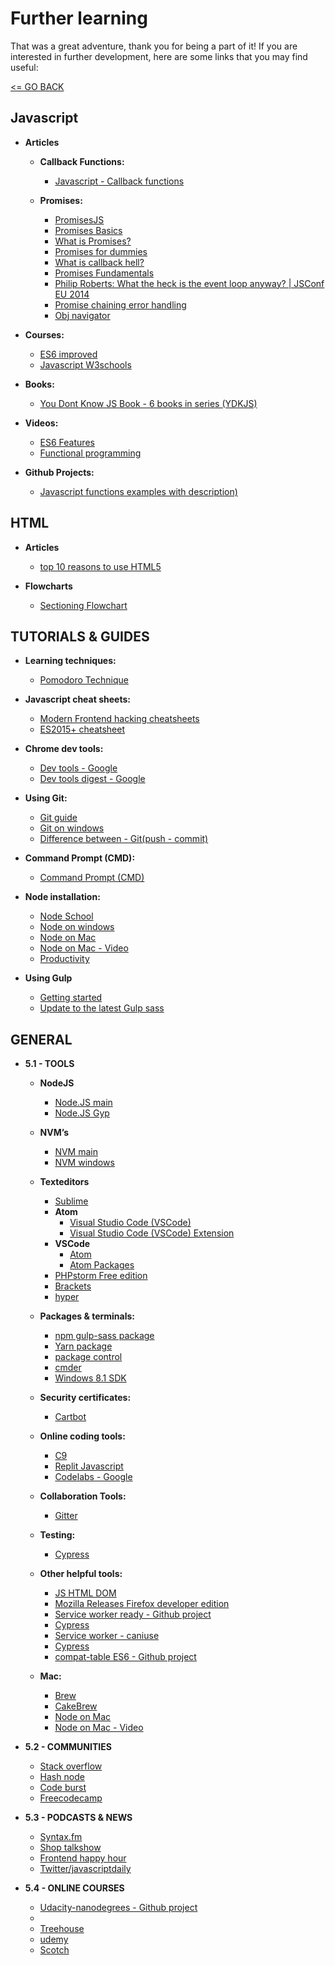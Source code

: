 # Further learning

That was a great adventure, thank you for being a part of it! If you are interested in further development, here are some links that you may find useful:

[<= GO BACK ](../README.md)

## Javascript

- <b>Articles</b>
  - <b>Callback Functions:</b>
  	- [Javascript - Callback functions](http://javascriptissexy.com/understand-javascript-callback-functions-and-use-them/)
  
  - <b>Promises:</b>
  	- [PromisesJS](https://www.promisejs.org/)
  	- [Promises Basics](https://javascript.info/promise-basics)
  	- [What is Promises?](https://medium.com/javascript-scene/master-the-javascript-interview-what-is-a-promise-27fc71e77261)
  	- [Promises for dummies](https://scotch.io/tutorials/javascript-promises-for-dummies)
  	- [What is callback hell?](https://www.quora.com/What-is-callback-hell)
  	- [Promises Fundamentals](https://developers.google.com/web/fundamentals/primers/promises)
  	- [Philip Roberts: What the heck is the event loop anyway? | JSConf EU 2014](https://www.youtube.com/watch?v=8aGhZQkoFbQ)
  	- [Promise chaining error handling](https://dev.to/azizhk110/javascript-promise-chaining--error-handling?utm_content=buffer50085&utm_medium=social&utm_source=facebook.com&utm_campaign=buffer)
  	- [Obj navigator](https://www.w3schools.com/jsref/obj_navigator.asp)

- <b>Courses:</b>
  - [ES6 improved](https://www.udacity.com/course/es6-javascript-improved--ud356)
  - [Javascript W3schools](https://www.w3schools.com/js/)

- <b>Books:</b>
  - [You Dont Know JS Book - 6 books in series (YDKJS)](https://github.com/getify/You-Dont-Know-JS)

- <b>Videos:</b>
  - [ES6 Features](https://www.youtube.com/watch?v=sjyJBL5fkp8)
  - [Functional programming](https://www.youtube.com/channel/UCO1cgjhGzsSYb1rsB4bFe4Q)

- <b>Github Projects:</b>
  - [Javascript functions examples with description)](https://github.com/moumen-soliman/Javascript)

## HTML

- <b>Articles</b>
  - [top 10 reasons to use HTML5](https://tympanus.net/codrops/2011/11/24/top-10-reasons-to-use-html5-right-now/)

- <b>Flowcharts</b>
  - [Sectioning Flowchart](http://html5doctor.com/downloads/h5d-sectioning-flowchart.png)

## TUTORIALS & GUIDES

- <b>Learning techniques:</b>
  - [Pomodoro Technique](https://en.wikipedia.org/wiki/Pomodoro_Technique)

- <b>Javascript cheat sheets:</b>
  - [Modern Frontend hacking cheatsheets](https://medium.freecodecamp.org/modern-frontend-hacking-cheatsheets-df9c2566c72a)
  - [ES2015+ cheatsheet](https://devhints.io/es6.html)

- <b>Chrome dev tools:</b>
  - [Dev tools - Google](https://developer.chrome.com/devtools)
  - [Dev tools digest - Google](https://developers.google.com/web/updates/2016/06/devtools-digest)

- <b>Using Git:</b>
  - [Git guide](https://rogerdudler.github.io/git-guide/)
  - [Git on windows](https://www.pluralsight.com/guides/software-engineering-best-practices/using-git-and-github-on-windows)
  - [Difference between - Git(push - commit)](https://stackoverflow.com/questions/2745076/what-are-the-differences-between-git-commit-and-git-push)

- <b>Command Prompt (CMD):</b>
  - [Command Prompt (CMD)](http://www.cs.princeton.edu/courses/archive/spr05/cos126/cmd-prompt.html)

- <b>Node installation:</b>
  - [Node School](https://nodeschool.io/)
  - [Node on windows](http://blog.teamtreehouse.com/install-node-js-npm-windows)
  - [Node on Mac](http://nodesource.com/blog/installing-nodejs-tutorial-mac-os-x/)
  - [Node on Mac - Video](https://youtu.be/Imj8PgG3bZU)
  - [Productivity](https://medium.com/productivity-freak/avoiding-productivity-mousetraps-177d80fa533b)

- <b>Using Gulp</b>
  - [Getting started](https://github.com/gulpjs/gulp/blob/master/docs/getting-started.md)
  - [Update to the latest Gulp sass](https://github.com/dlmanning/gulp-sass/wiki/Update-to-the-latest-Gulp-Sass)

## GENERAL

- <b>5.1 - TOOLS</b>
  - <b>NodeJS</b>
    - [Node.JS main](https://nodejs.org/en/)
    - [Node.JS Gyp](https://github.com/nodejs/node-gyp)

  - <b>NVM’s</b>
	- [NVM main](https://github.com/creationix/nvm)
	- [NVM windows](https://github.com/coreybutler/nvm-windows)

  - <b>Texteditors</b>
    - [Sublime](https://www.sublimetext.com/3)
    - <b>Atom</b>
      - [Visual Studio Code (VSCode)](https://code.visualstudio.com/)
      - [Visual Studio Code (VSCode) Extension](https://github.com/Microsoft/vscode-chrome-debug)
    - <b>VSCode</b>
      - [Atom](https://atom.io)
      - [Atom Packages](https://www.youtube.com/watch?v=aiXNKHKWlmY)
    - [PHPstorm Free edition](https://www.jetbrains.com/phpstorm/download/)
    - [Brackets](brackets.io/)
    - [hyper](https://hyper.is/)

  - <b>Packages & terminals:</b>
    - [npm gulp-sass package](https://www.npmjs.com/package/gulp-sass)
    - [Yarn package](https://yarnpkg.com/lang/en/)
    - [package control](https://packagecontrol.io/browse/popular)
    - [cmder](http://cmder.net/)
    - [Windows 8.1 SDK](https://developer.microsoft.com/en-us/windows/downloads/windows-8-1-sdk)

  - <b>Security certificates:</b>
    - [Cartbot](https://certbot.eff.org)

  - <b>Online coding tools:</b>
  	- [C9](https://c9.io/)
  	- [Replit Javascript](http://www.replit.info/languages/javascript)
  	- [Codelabs - Google](https://codelabs.developers.google.com/)

  - <b>Collaboration Tools:</b>
  	- [Gitter](https://gitter.im)

  - <b>Testing:</b>
  	- [Cypress](https://www.cypress.io)

  - <b>Other helpful tools:</b>
  	- [JS HTML DOM](https://www.w3schools.com/js/js_htmldom.asp)
  	- [Mozilla Releases Firefox developer edition](http://www.omgubuntu.co.uk/2014/11/mozilla-releases-firefox-developer-edition)
  	- [Service worker ready - Github project](https://jakearchibald.github.io/isserviceworkerready/)
  	- [Cypress](https://www.cypress.io)
  	- [Service worker - caniuse](https://caniuse.com/#feat=serviceworkers)
  	- [Cypress](https://www.cypress.io)
  	- [compat-table ES6 - Github project](https://kangax.github.io/compat-table/es6/)

  - <b>Mac:</b>
  	- [Brew](https://brew.sh/)
  	- [CakeBrew](https://www.cakebrew.com/)
	- [Node on Mac](http://nodesource.com/blog/installing-nodejs-tutorial-mac-os-x/)
	- [Node on Mac - Video](https://youtu.be/Imj8PgG3bZU)

- <b>5.2 - COMMUNITIES</b>
  - [Stack overflow](https://stackoverflow.com/)
  - [Hash node](https://hashnode.com/)
  - [Code burst](https://codeburst.io/)
  - [Freecodecamp](https://medium.freecodecamp.org/)

- <b>5.3 - PODCASTS & NEWS</b>
  - [Syntax.fm](https://syntax.fm/)
  - [Shop talkshow](http://shoptalkshow.com/)
  - [Frontend happy hour](http://frontendhappyhour.com)
  - [Twitter/javascriptdaily](https://twitter.com/javascriptdaily)

- <b>5.4 - ONLINE COURSES</b>
  - [Udacity-nanodegrees - Github project](https://github.com/mikesprague/udacity-nanodegrees)
  - [](https://www.youtube.com/channel/UCoebwHSTvwalADTJhps0emA)
  - [Treehouse](https://teamtreehouse.com/)
  - [udemy](https://www.udemy.com/)  
  - [Scotch](https://scotch.io/)

